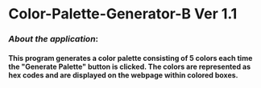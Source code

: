 # Color-Palette-Generator-B Ver 1.1
### _About the application_:
#### This program generates a color palette consisting of 5 colors each time the "Generate Palette" button is clicked. The colors are represented as hex codes and are displayed on the webpage within colored boxes.
